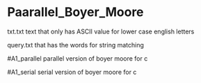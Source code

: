 # Paarallel_Boyer_Moore

txt.txt text that only has ASCII value for lower case english letters

query.txt that has the words for string matching

#A1_parallel parallel version of boyer moore for c

#A1_serial serial version of boyer moore for c
